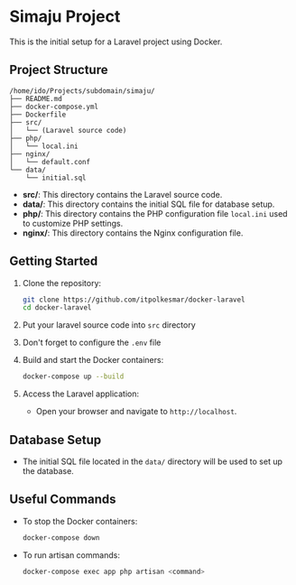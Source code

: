 # Simaju Project

This is the initial setup for a Laravel project using Docker.

## Project Structure

```
/home/ido/Projects/subdomain/simaju/
├── README.md
├── docker-compose.yml
├── Dockerfile
├── src/
│   └── (Laravel source code)
├── php/
│   └── local.ini
├── nginx/
│   └── default.conf
└── data/
    └── initial.sql
```

- **src/**: This directory contains the Laravel source code.
- **data/**: This directory contains the initial SQL file for database setup.
- **php/**: This directory contains the PHP configuration file `local.ini` used to customize PHP settings.
- **nginx/**: This directory contains the Nginx configuration file. 

## Getting Started

1. Clone the repository:
    ```sh
    git clone https://github.com/itpolkesmar/docker-laravel
    cd docker-laravel
    ```

2. Put your laravel source code into `src` directory

3. Don't forget to configure the `.env` file

4. Build and start the Docker containers:
    ```sh
    docker-compose up --build
    ```

5. Access the Laravel application:
    - Open your browser and navigate to `http://localhost`.

## Database Setup

- The initial SQL file located in the `data/` directory will be used to set up the database.

## Useful Commands

- To stop the Docker containers:
    ```sh
    docker-compose down
    ```

- To run artisan commands:
    ```sh
    docker-compose exec app php artisan <command>
    ```